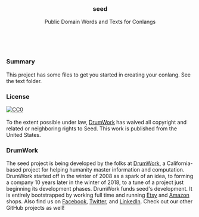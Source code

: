 
<br/>
<br/>
<br/>
<br/>
<br/>
<br/>

<h3 align='center'>
  seed
</h3>
<p align='center'>
  Public Domain Words and Texts for Conlangs
</p>

<br/>
<br/>
<br/>

<h3 id="summary">Summary</h3>

This project has some files to get you started in creating your conlang. See the text folder.

<h3 id="license">License</h3>

<p xmlns:dct="http://purl.org/dc/terms/" xmlns:vcard="http://www.w3.org/2001/vcard-rdf/3.0#">
  <a rel="license"
     href="http://creativecommons.org/publicdomain/zero/1.0/">
    <img src="http://i.creativecommons.org/p/zero/1.0/88x31.png" style="border-style: none;" alt="CC0" />
  </a>
  <br />
  <br />
  To the extent possible under law,
  <a rel="dct:publisher"
     href="https://github.com/drumworkteam/seed">
    <span property="dct:title">DrumWork</span></a>
  has waived all copyright and related or neighboring rights to
  <span property="dct:title">Seed</span>.
This work is published from the
<span property="vcard:Country" datatype="dct:ISO3166"
      content="US" about="https://github.com/drumworkteam/seed">
  United States</span>.
</p>

<h3 id="mount">DrumWork</h3>

The seed project is being developed by the folks at [DrumWork](https://drum.work), a California-based project for helping humanity master information and computation. DrumWork started off in the winter of 2008 as a spark of an idea, to forming a company 10 years later in the winter of 2018, to a tune of a project just beginning its development phases. DrumWork funds seed's development. It is entirely bootstrapped by working full time and running [Etsy](https://etsy.com/shop/drumworkteam) and [Amazon](https://www.amazon.com/s?rh=p_27%3AMount+Build) shops. Also find us on [Facebook](https://www.facebook.com/drumworkteam), [Twitter](https://twitter.com/drumworkteam), and [LinkedIn](https://www.linkedin.com/company/drumworkteam). Check out our other GitHub projects as well!
